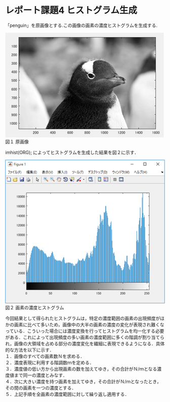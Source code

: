 ﻿# レポート課題4  ヒストグラム生成
 
 「penguin」を原画像とする.この画像の画素の濃度ヒストグラムを生成する.  
  
 ![原画像](https://github.com/penguinbigwave/lecture_image_processing/blob/master/image/penguin2_1.png?raw=true)  
 図１ 原画像  
 
 imhist(ORG); によってヒストグラムを生成した結果を図２に示す．  
  
 ![原画像](https://github.com/penguinbigwave/lecture_image_processing/blob/master/image/penguin4_1.png?raw=true)  
 図２ 画素の濃度ヒストグラム  
 
 今回結果として得られたヒストグラムは，特定の濃度範囲の画素の出現頻度がほかの画素に比べて多いため，画像中の大半の画素の濃度の変化が表現され難くなっている．こういった場合には濃度変換を行ってヒストグラムを均一化する必要がある．これによって出現頻度の多い画素の濃度範囲に多くの階調が割り当てられ，画像の大領域を占める部分の濃度変化を繊細に表現できるようになる．具体的な方法を以下に示す．  
 １．画像のすべての画素数Ｎを求める．  
 ２．濃度表現に利用する階調数ｍを定める．  
 ３．濃度値の低い方から出現画素の数を加えてゆき，その合計がＮ/ｍとなる濃度値まで同一の濃度とみなす．  
 ４．次に大きい濃度を持つ画素を加えてゆき，その合計がＮ/ｍとなったとき，その間の画素を一つの濃度とする．  
 ５．上記手順を全画素の濃度範囲に対して繰り返し適用する．
